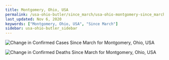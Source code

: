 ```yaml
---
title: Montgomery, Ohio, USA
permalink: /usa-ohio-butler/since_march/usa-ohio-montgomery-since_march.html
last_updated: Nov 6, 2020
keywords: ["Montgomery, Ohio, USA", "Since March"]
sidebar: usa-ohio-butler_sidebar
---
```


![Change in Confirmed Cases Since March for Montgomery, Ohio, USA](/covid_tracker/images/graphs/usa-ohio-montgomery-delta_confirmed-since_march_graph.png)

![Change in Confirmed Deaths Since March for Montgomery, Ohio, USA](/covid_tracker/images/graphs/usa-ohio-montgomery-delta_deaths-since_march_graph.png)
